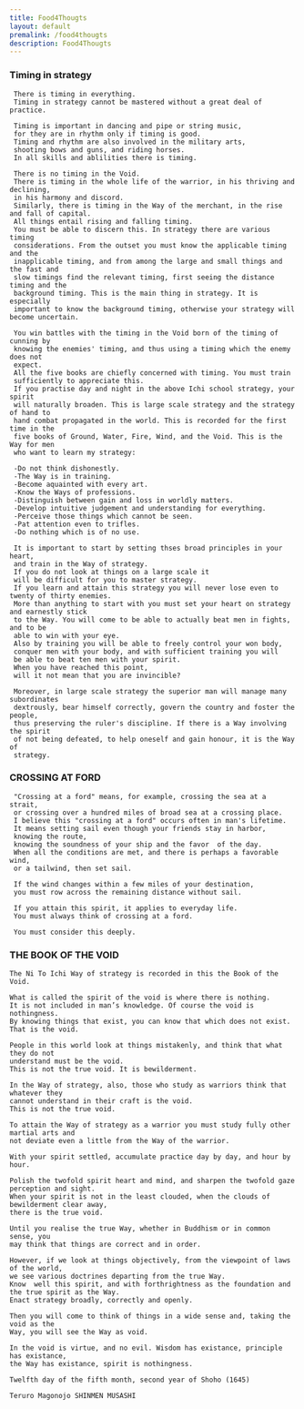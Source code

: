 ```yaml
---
title: Food4Thougts
layout: default
premalink: /food4thougts
description: Food4Thougts
---
```



### Timing in strategy
     There is timing in everything. 
     Timing in strategy cannot be mastered without a great deal of practice.
       
     Timing is important in dancing and pipe or string music, 
     for they are in rhythm only if timing is good.
     Timing and rhythm are also involved in the military arts,  
     shooting bows and guns, and riding horses. 
     In all skills and ablilities there is timing. 
     
     There is no timing in the Void.
     There is timing in the whole life of the warrior, in his thriving and declining,
     in his harmony and discord. 
     Similarly, there is timing in the Way of the merchant, in the rise and fall of capital. 
     All things entail rising and falling timing. 
     You must be able to discern this. In strategy there are various timing
     considerations. From the outset you must know the applicable timing and the
     inapplicable timing, and from among the large and small things and the fast and
     slow timings find the relevant timing, first seeing the distance timing and the
     background timing. This is the main thing in strategy. It is especially
     important to know the background timing, otherwise your strategy will become uncertain.
     
     You win battles with the timing in the Void born of the timing of cunning by  
     knowing the enemies' timing, and thus using a timing which the enemy does not  
     expect.  
     All the five books are chiefly concerned with timing. You must train  
     sufficiently to appreciate this.
     If you practise day and night in the above Ichi school strategy, your spirit
     will naturally broaden. This is large scale strategy and the strategy of hand to
     hand combat propagated in the world. This is recorded for the first time in the
     five books of Ground, Water, Fire, Wind, and the Void. This is the Way for men
     who want to learn my strategy:
     
     -Do not think dishonestly.
     -The Way is in training.
     -Become aquainted with every art.
     -Know the Ways of professions.
     -Distinguish between gain and loss in worldly matters.
     -Develop intuitive judgement and understanding for everything.
     -Perceive those things which cannot be seen.
     -Pat attention even to trifles.
     -Do nothing which is of no use.
     
     It is important to start by setting thses broad principles in your heart, 
     and train in the Way of strategy. 
     If you do not look at things on a large scale it
     will be difficult for you to master strategy. 
     If you learn and attain this strategy you will never lose even to twenty of thirty enemies.
     More than anything to start with you must set your heart on strategy and earnestly stick
     to the Way. You will come to be able to actually beat men in fights, and to be
     able to win with your eye. 
     Also by training you will be able to freely control your won body, 
     conquer men with your body, and with sufficient training you will
     be able to beat ten men with your spirit. 
     When you have reached this point, 
     will it not mean that you are invincible?
     
     Moreover, in large scale strategy the superior man will manage many subordinates
     dextrously, bear himself correctly, govern the country and foster the people,
     thus preserving the ruler's discipline. If there is a Way involving the spirit
     of not being defeated, to help oneself and gain honour, it is the Way of
     strategy.
     

### CROSSING AT FORD

     "Crossing at a ford" means, for example, crossing the sea at a strait,  
     or crossing over a hundred miles of broad sea at a crossing place.   
     I believe this "crossing at a ford" occurs often in man's lifetime.  
     It means setting sail even though your friends stay in harbor, 
     knowing the route, 
     knowing the soundness of your ship and the favor  of the day.   
     When all the conditions are met, and there is perhaps a favorable wind, 
     or a tailwind, then set sail. 

     If the wind changes within a few miles of your destination, 
     you must row across the remaining distance without sail.

     If you attain this spirit, it applies to everyday life. 
     You must always think of crossing at a ford.

     You must consider this deeply.


### THE BOOK OF THE VOID

    The Ni To Ichi Way of strategy is recorded in this the Book of the Void.
    
    What is called the spirit of the void is where there is nothing. 
    It is not included in man’s knowledge. Of course the void is nothingness. 
    By knowing things that exist, you can know that which does not exist. 
    That is the void.
    
    People in this world look at things mistakenly, and think that what they do not
    understand must be the void. 
    This is not the true void. It is bewilderment.
    
    In the Way of strategy, also, those who study as warriors think that whatever they
    cannot understand in their craft is the void. 
    This is not the true void.
    
    To attain the Way of strategy as a warrior you must study fully other martial arts and
    not deviate even a little from the Way of the warrior. 
    
    With your spirit settled, accumulate practice day by day, and hour by hour.
    
    Polish the twofold spirit heart and mind, and sharpen the twofold gaze perception and sight.
    When your spirit is not in the least clouded, when the clouds of bewilderment clear away, 
    there is the true void.
    
    Until you realise the true Way, whether in Buddhism or in common sense, you
    may think that things are correct and in order. 
    
    However, if we look at things objectively, from the viewpoint of laws of the world, 
    we see various doctrines departing from the true Way.
    Know  well this spirit, and with forthrightness as the foundation and the true spirit as the Way.
    Enact strategy broadly, correctly and openly.
    
    Then you will come to think of things in a wide sense and, taking the void as the
    Way, you will see the Way as void.
    
    In the void is virtue, and no evil. Wisdom has existance, principle has existance,
    the Way has existance, spirit is nothingness.
    
    Twelfth day of the fifth month, second year of Shoho (1645)
   
    Teruro Magonojo SHINMEN MUSASHI


    




<!--
{% include quotes.html %} 

-->
